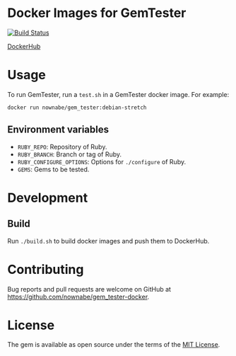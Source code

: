 Docker Images for GemTester
===========================

[![Build Status](https://travis-ci.org/nownabe/gem_tester-docker.svg?branch=master)](https://travis-ci.org/nownabe/gem_tester-docker)

[DockerHub](https://hub.docker.com/r/nownabe/gem_tester/)

# Usage

To run GemTester, run a `test.sh` in a GemTester docker image.
For example:

```bash
docker run nownabe/gem_tester:debian-stretch
```

## Environment variables

* `RUBY_REPO`: Repository of Ruby.
* `RUBY_BRANCH`: Branch or tag of Ruby.
* `RUBY_CONFIGURE_OPTIONS`: Options for `./configure` of Ruby.
* `GEMS`: Gems to be tested.

# Development
## Build

Run `./build.sh` to build docker images and push them to DockerHub.

# Contributing

Bug reports and pull requests are welcome on GitHub at https://github.com/nownabe/gem_tester-docker.

# License

The gem is available as open source under the terms of the [MIT License](http://opensource.org/licenses/MIT).
